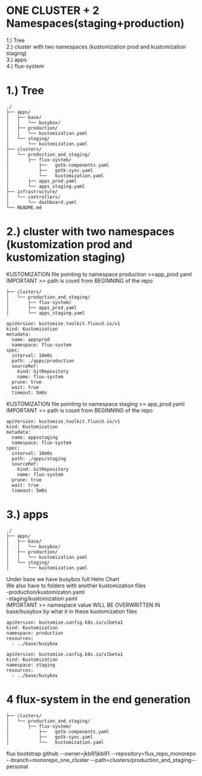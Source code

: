 # ONE CLUSTER + 2 Namespaces(staging+production)


1.) Tree  
2.) cluster with two namespaces (kustomization prod and kustomization staging)  
3.) apps  
4.) flux-system



# 1.) Tree  

```
./
├── apps/
│   ├── base/
│   │   └── busybox/
│   ├── production/
│   │   └── kustomization.yaml
│   └── staging/
│       └── kustomization.yaml
├── clusters/
│   └── production_and_staging/
│       ├── flux-system/
|           ├──   gotk-components.yaml
│           ├──   gotk-sync.yaml
│           └──   kustomization.yaml
│       ├── apps_prod.yaml
│       └── apps_staging.yaml
├── infrastructure/
│   └── controllers/
│       └── dashboard.yaml
└── README.md
```


# 2.) cluster with two namespaces (kustomization prod and kustomization staging)  
KUSTOMIZATION file pointing to namespace production >>app_prod.yaml  
IMPORTANT >> path is count from BEGINNING of the repo  


```
├── clusters/
│   └── production_and_staging/
│       ├── flux-system/
│       ├── apps_prod.yaml
│       └── apps_staging.yaml
```

```
apiVersion: kustomize.toolkit.fluxcd.io/v1
kind: Kustomization
metadata:
  name: appsprod
  namespace: flux-system
spec:
  interval: 10m0s
  path: ./apps/production
  sourceRef:
    kind: GitRepository
    name: flux-system
  prune: true
  wait: true
  timeout: 5m0s
```

KUSTOMIZATION file pointing to namespace staging >> app_prod.yaml  
IMPORTANT >> path is count from BEGINNING of the repo  
```
apiVersion: kustomize.toolkit.fluxcd.io/v1
kind: Kustomization
metadata:
  name: appsstaging
  namespace: flux-system
spec:
  interval: 10m0s
  path: ./apps/staging
  sourceRef:
    kind: GitRepository
    name: flux-system
  prune: true
  wait: true
  timeout: 5m0s
```


# 3.) apps  

```
./
├── apps/
│   ├── base/
│   │   └── busybox/
│   ├── production/
│   │   └── kustomization.yaml
│   └── staging/
│       └── kustomization.yaml
```
Under base we have busybox full Helm Chart  
We also have to folders with another kustomization files  
-production/kustomizaton.yaml  
-staging/kustomization.yaml  
IMPORTANT >> namespace value WILL BE OVERWRITTEN IN base/busybox by what it in these kustomization files  

```
apiVersion: kustomize.config.k8s.io/v1beta1
kind: Kustomization
namespace: production
resources:
  - ../base/busybox
```

```
apiVersion: kustomize.config.k8s.io/v1beta1
kind: Kustomization
namespace: staging
resources:
  - ../base/busybox
```

# 4 flux-system in the end generation

```
├── clusters/
│   └── production_and_staging/
│       ├── flux-system/
|           ├──   gotk-components.yaml
│           ├──   gotk-sync.yaml
│           └──   kustomization.yaml
```
flux bootstrap github --owner=jkb91jkb91 --repository=flux_repo_monorepo --branch=monorepo_one_cluster --path=clusters/production_and_staging--personal  
